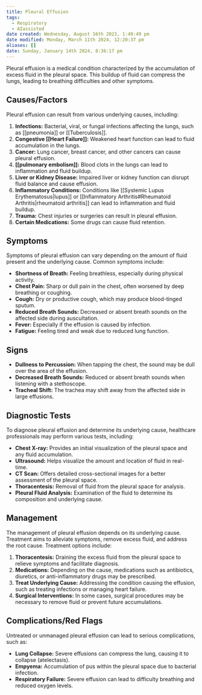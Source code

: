 ```yaml
---
title: Pleural Effusion
tags:
  - Respiratory
  - AIassisted
date created: Wednesday, August 16th 2023, 1:49:49 pm
date modified: Monday, March 11th 2024, 12:20:37 pm
aliases: []
date: Sunday, January 14th 2024, 8:36:17 pm
---
```

Pleural effusion is a medical condition characterized by the accumulation of excess fluid in the pleural space. This buildup of fluid can compress the lungs, leading to breathing difficulties and other symptoms.
## Causes/Factors

Pleural effusion can result from various underlying causes, including:

1. **Infections:** Bacterial, viral, or fungal infections affecting the lungs, such as [[pneumonia]] or [[Tuberculosis]].
2. **Congestive [[Heart Failure]]:** Weakened heart function can lead to fluid accumulation in the lungs.
3. **Cancer:** Lung cancer, breast cancer, and other cancers can cause pleural effusion.
4. **[[pulmonary embolism]]:** Blood clots in the lungs can lead to inflammation and fluid buildup.
5. **Liver or Kidney Disease:** Impaired liver or kidney function can disrupt fluid balance and cause effusion.
6. **Inflammatory Conditions:** Conditions like [[Systemic Lupus Erythematosus|lupus]] or [[Inflammatory Arthritis#Rheumatoid Arthritis|rheumatoid arthritis]] can lead to inflammation and fluid buildup.
7. **Trauma:** Chest injuries or surgeries can result in pleural effusion.
8. **Certain Medications:** Some drugs can cause fluid retention.

## Symptoms

Symptoms of pleural effusion can vary depending on the amount of fluid present and the underlying cause. Common symptoms include:

- **Shortness of Breath:** Feeling breathless, especially during physical activity.
- **Chest Pain:** Sharp or dull pain in the chest, often worsened by deep breathing or coughing.
- **Cough:** Dry or productive cough, which may produce blood-tinged sputum.
- **Reduced Breath Sounds:** Decreased or absent breath sounds on the affected side during auscultation.
- **Fever:** Especially if the effusion is caused by infection.
- **Fatigue:** Feeling tired and weak due to reduced lung function.

## Signs

- **Dullness to Percussion:** When tapping the chest, the sound may be dull over the area of the effusion.
- **Decreased Breath Sounds:** Reduced or absent breath sounds when listening with a stethoscope.
- **Tracheal Shift:** The trachea may shift away from the affected side in large effusions.

## Diagnostic Tests

To diagnose pleural effusion and determine its underlying cause, healthcare professionals may perform various tests, including:

- **Chest X-ray:** Provides an initial visualization of the pleural space and any fluid accumulation.
- **Ultrasound:** Helps visualize the amount and location of fluid in real-time.
- **CT Scan:** Offers detailed cross-sectional images for a better assessment of the pleural space.
- **Thoracentesis:** Removal of fluid from the pleural space for analysis.
- **Pleural Fluid Analysis:** Examination of the fluid to determine its composition and underlying cause.

## Management

The management of pleural effusion depends on its underlying cause. Treatment aims to alleviate symptoms, remove excess fluid, and address the root cause. Treatment options include:

1. **Thoracentesis:** Draining the excess fluid from the pleural space to relieve symptoms and facilitate diagnosis.
2. **Medications:** Depending on the cause, medications such as antibiotics, diuretics, or anti-inflammatory drugs may be prescribed.
3. **Treat Underlying Cause:** Addressing the condition causing the effusion, such as treating infections or managing heart failure.
4. **Surgical Interventions:** In some cases, surgical procedures may be necessary to remove fluid or prevent future accumulations.

## Complications/Red Flags

Untreated or unmanaged pleural effusion can lead to serious complications, such as:

- **Lung Collapse:** Severe effusions can compress the lung, causing it to collapse (atelectasis).
- **Empyema:** Accumulation of pus within the pleural space due to bacterial infection.
- **Respiratory Failure:** Severe effusion can lead to difficulty breathing and reduced oxygen levels.
